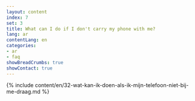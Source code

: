 ```yaml
---
layout: content
index: 7
set: 3
title: What can I do if I don't carry my phone with me?
lang: ar
contentLang: en
categories:
- ar
- faq
showBreadCrumbs: true
showContact: true
---
```

{% include content/en/32-wat-kan-ik-doen-als-ik-mijn-telefoon-niet-bij-me-draag.md %}
